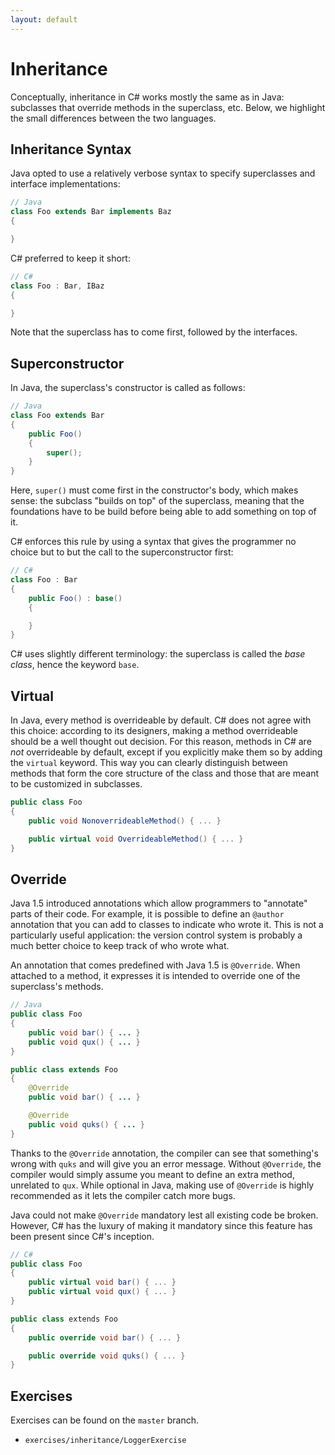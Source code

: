 ```yaml
---
layout: default
---
```

# Inheritance

Conceptually, inheritance in C# works mostly the same as in Java:
subclasses that override methods in the superclass, etc.
Below, we highlight the small differences between the two languages.

## Inheritance Syntax

Java opted to use a relatively verbose syntax to specify superclasses and
interface implementations:

```java
// Java
class Foo extends Bar implements Baz
{

}
```

C# preferred to keep it short:

```csharp
// C#
class Foo : Bar, IBaz
{

}
```

Note that the superclass has to come first, followed by the interfaces.

## Superconstructor

In Java, the superclass's constructor is called as follows:

```java
// Java
class Foo extends Bar
{
    public Foo()
    {
        super();
    }
}
```

Here, `super()` must come first in the constructor's body, which makes sense:
the subclass "builds on top" of the superclass, meaning that the foundations
have to be build before being able to add something on top of it.

C# enforces this rule by using a syntax that gives the programmer
no choice but to but the call to the superconstructor first:

```csharp
// C#
class Foo : Bar
{
    public Foo() : base()
    {

    }
}
```

C# uses slightly different terminology: the superclass is called the *base class*,
hence the keyword `base`.

## Virtual

In Java, every method is overrideable by default. C# does not agree with this
choice: according to its designers, making a method overrideable
should be a well thought out decision. For this reason,
methods in C# are *not* overrideable by default, except if you
explicitly make them so by adding the `virtual` keyword. This way
you can clearly distinguish between methods that form the core
structure of the class and those that are meant
to be customized in subclasses.

```csharp
public class Foo
{
    public void NonoverrideableMethod() { ... }

    public virtual void OverrideableMethod() { ... }
}
```

## Override

Java 1.5 introduced annotations which allow programmers
to "annotate" parts of their code. For example,
it is possible to define an `@author` annotation
that you can add to classes to indicate who wrote it.
This is not a particularly useful application:
the version control system is probably a much better choice
to keep track of who wrote what.

An annotation that comes predefined with Java 1.5
is `@Override`. When attached to a method,
it expresses it is intended to override one of the superclass's methods.

```java
// Java
public class Foo
{
    public void bar() { ... }
    public void qux() { ... }
}

public class extends Foo
{
    @Override
    public void bar() { ... }

    @Override
    public void quks() { ... }
}
```

Thanks to the `@Override` annotation, the compiler can
see that something's wrong with `quks` and will give
you an error message. Without `@Override`, the compiler
would simply assume you meant to define an extra method, unrelated
to `qux`. While optional in Java, making use of `@Override` is
highly recommended as it lets the compiler catch more bugs.

Java could not make `@Override` mandatory lest all existing code be broken.
However, C# has the luxury of making it mandatory since
this feature has been present since C#'s inception.

```csharp
// C#
public class Foo
{
    public virtual void bar() { ... }
    public virtual void qux() { ... }
}

public class extends Foo
{
    public override void bar() { ... }

    public override void quks() { ... }
}
```

## Exercises

Exercises can be found on the `master` branch.

* `exercises/inheritance/LoggerExercise`
